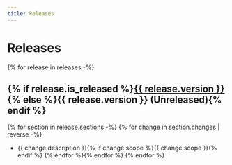 ```yaml
---
title: Releases
---
```


# Releases

{% for release in releases -%}
## {% if release.is_released %}<a href="https://github.com/inseven/reconnect/releases/tag/{{ release.version }}">{{ release.version }}</a>{% else %}{{ release.version }} (Unreleased){% endif %}
{% for section in release.sections -%}
{% for change in section.changes | reverse -%}
- {{ change.description }}{% if change.scope %}{{ change.scope }}{% endif %}
{% endfor %}{% endfor %}
{% endfor %}
